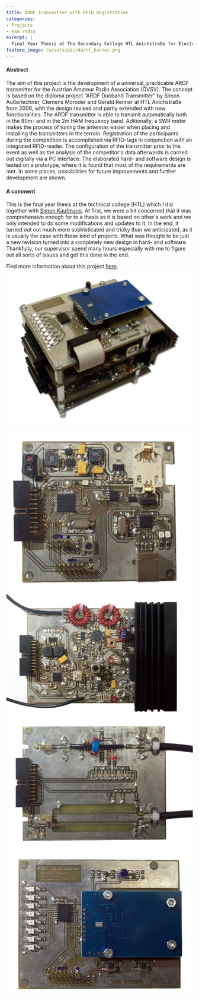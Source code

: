 ```yaml
---
title: ARDF Transmitter with RFID Registration
categories:
- Projects
- Ham radio
excerpt: |
  Final Year Thesis at The Secondary College HTL Anichstraße for Electronics and Computer Engineering which I did together with Simon Kaufmann.
feature_image: /assets/pic/da/rf_banner.png
---
```

#### Abstract
The aim of this project is the development of a universal, practicable ARDF transmitter for the Austrian Amateur Radio Association (ÖVSV). The concept is based on the diploma project “ARDF Duoband Transmitter” by Simon Außerlechner, Clemens Moroder and Gerald Renner at HTL Anichstraße from 2006, with the design revised and partly extended with new functionalities. The ARDF transmitter is able to transmit automatically both in the 80m- and in the 2m HAM frequency band. Aditionally, a SWR meter makes the process of tuning the antennas easier when placing and installing the transmitters in the terrain. Registration of the participants during the competition is accomplished via RFID-tags in conjunction with an integrated RFID-reader. The configuration of the transmitter prior to the event as well as the analysis of the competitor's data afterwards is carried out digitally via a PC interface. The elaborated hard- and software design is tested on a prototype, where it is found that most of the requirements are met. In some places, possibilities for future improvements and further development are shown.

#### A comment
This is the final year thesis at the technical college (HTL) which I did together with [Simon Kaufmann](https://www.simonkaufmann.org/). At first, we were a bit concerned that it was comprehensive enough for to a thesis as it is based on other's work and we only intended to do some modifications and updates to it. In the end, it turned out out much more sophisticated and tricky than we anticipated, as it is usually the case with those kind of projects. What was thought to be just a new revision turned into a completely new design in hard- and software. Thankfully, our supervisor spend many hours especially with me to figure out all sorts of issues and get this done in the end.  

Find more information about this project [here](https://ardf.heka.or.at/).

![Complete ARDF transmitter board stack](/assets/pic/da/fox.png)

![microcontroller PCB](/assets/pic/da/uc.jpg)
![RF PCB](/assets/pic/da/ddshf.jpg)
![directional coupler PCB](/assets/pic/da/rk.jpg)
![RFID PCB](/assets/pic/da/rfid.jpg)
